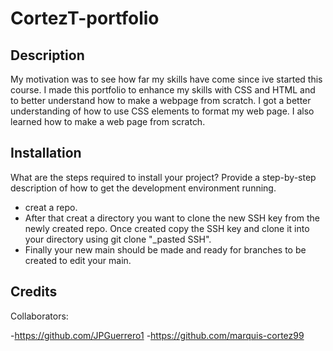 # CortezT-portfolio

## Description

My motivation was to see how far my skills have come since ive started this course.
I made this portfolio to enhance my skills with CSS and HTML and to better understand how to make a webpage from scratch.
I got a better understanding of how to use CSS elements to format my web page. I also learned how to make a web page from scratch.

## Installation

What are the steps required to install your project? Provide a step-by-step description of how to get the development environment running.
- creat a repo.
- After that creat a directory you want to clone the new SSH key from the newly created repo. Once created copy the SSH key and clone it into your directory using git clone "_pasted SSH". 
- Finally your new main should be made and ready for branches to be created to edit your main.  

## Credits

Collaborators:

-https://github.com/JPGuerrero1
-https://github.com/marquis-cortez99